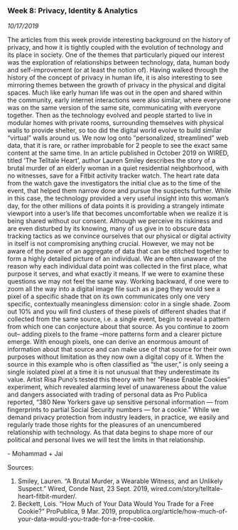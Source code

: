 ### Week 8: Privacy, Identity & Analytics
_10/17/2019_

The articles from this week provide interesting background on the history of privacy, and how it is tightly coupled with the evolution of technology and its place in society. One of the themes that particularly piqued our interest was the exploration of relationships between technology, data, human body and self-improvement (or at least the notion of). Having walked through the history of the concept of privacy in human life, it is also interesting to see mirroring themes between the growth of privacy in the physical and digital spaces. Much like early human life was out in the open and shared within the community, early internet interactions were also similar, where everyone was on the same version of the same site, communicating with everyone together. Then as the technology evolved and people started to live in modular homes with private rooms, surrounding themselves with physical walls to provide shelter, so too did the digital world evolve to build similar “virtual” walls around us. We now log onto “personalized, streamlined” web data, that it is rare, or rather improbable for 2 people to see the exact same content at the same time.
In an article published in October 2019 on WIRED, titled ‘The Telltale Heart’, author Lauren Smiley describes the story of a brutal murder of an elderly woman in a quiet residential neighborhood, with no witnesses, save for a Fitbit activity tracker watch. The heart rate data from the watch gave the investigators the initial clue as to the time of the event, that helped them narrow done and pursue the suspects further. While in this case, the technology provided a very useful insight into this woman’s day, for the other millions of data points it is providing a strangely intimate viewport into a user’s life that becomes uncomfortable when we realize it is being shared without our consent.
Although we perceive its riskiness and are even disturbed by its knowing, many of us give in to obscure data tracking tactics as we convince ourselves that our physical or digital activity in itself is not compromising anything crucial. However, we may not be aware of the power of an aggregate of data that can be stitched together to form a highly detailed picture of an individual. We are often unaware of the reason why each individual data point was collected in the first place, what purpose it serves, and what exactly it means. If we were to examine these questions we may not feel the same way. Working backward, if one were to zoom all the way into a digital image file such as a jpeg they would see a pixel of a specific shade that on its own communicates only one very specific, contextually meaningless dimension: color in a single shade. Zoom out 10% and you will find clusters of these pixels of different shades that if collected from the same source, i.e. a single event, begin to reveal a pattern from which one can conjecture about that source. As you continue to zoom out– adding pixels to the frame –more patterns form and a clearer picture emerge. With enough pixels, one can derive an enormous amount of information about that source and can make use of that source for their own purposes without limitation as they now own a digital copy of it. When the source in this example who is often classified as “the user,” is only seeing a single isolated pixel at a time it is not unusual that they underestimate its value. Artist Risa Puno’s tested this theory with her "Please Enable Cookies” experiment, which revealed alarming level of unawareness about the value and dangers associated with trading of personal data as Pro Publica reported, “380 New Yorkers gave up sensitive personal information — from fingerprints to partial Social Security numbers — for a cookie.” While we demand privacy protection from industry leaders, in practice, we easily and regularly trade those rights for the pleasures of an unencumbered relationship with technology. As that data begins to shape more of our political and personal lives we will test the limits in that relationship.

\- Mohammad + Jai

Sources:
1. Smiley, Lauren. “A Brutal Murder, a Wearable Witness, and an Unlikely Suspect.” Wired, Conde Nast, 23 Sept. 2019, wired.com/story/telltale-heart-fitbit-murder/.
2. Beckett, Lois. “How Much of Your Data Would You Trade for a Free Cookie?” ProPublica, 9 Mar. 2019, propublica.org/article/how-much-of-your-data-would-you-trade-for-a-free-cookie.
